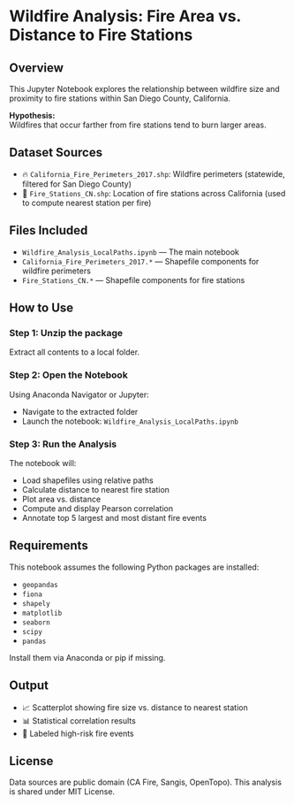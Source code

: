 # Wildfire Analysis: Fire Area vs. Distance to Fire Stations

## Overview
This Jupyter Notebook explores the relationship between wildfire size and proximity to fire stations within San Diego County, California.

**Hypothesis:**  
Wildfires that occur farther from fire stations tend to burn larger areas.

## Dataset Sources
- 🔥 `California_Fire_Perimeters_2017.shp`: Wildfire perimeters (statewide, filtered for San Diego County)
- 🚒 `Fire_Stations_CN.shp`: Location of fire stations across California (used to compute nearest station per fire)

## Files Included
- `Wildfire_Analysis_LocalPaths.ipynb` — The main notebook
- `California_Fire_Perimeters_2017.*` — Shapefile components for wildfire perimeters
- `Fire_Stations_CN.*` — Shapefile components for fire stations

## How to Use
### Step 1: Unzip the package
Extract all contents to a local folder.

### Step 2: Open the Notebook
Using Anaconda Navigator or Jupyter:
- Navigate to the extracted folder
- Launch the notebook: `Wildfire_Analysis_LocalPaths.ipynb`

### Step 3: Run the Analysis
The notebook will:
- Load shapefiles using relative paths
- Calculate distance to nearest fire station
- Plot area vs. distance
- Compute and display Pearson correlation
- Annotate top 5 largest and most distant fire events

## Requirements
This notebook assumes the following Python packages are installed:
- `geopandas`
- `fiona`
- `shapely`
- `matplotlib`
- `seaborn`
- `scipy`
- `pandas`

Install them via Anaconda or pip if missing.

## Output
- 📈 Scatterplot showing fire size vs. distance to nearest station
- 📊 Statistical correlation results
- 🔖 Labeled high-risk fire events

## License
Data sources are public domain (CA Fire, Sangis, OpenTopo). This analysis is shared under MIT License.
